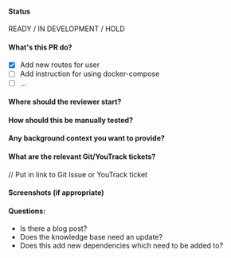<!--
This is a guide to use this Pull Request Template
> DELETE THIS BLOCK TO AFTER READING

# Title
- Put [WIP] in front of the Pull Request that you are working on
- Clear [WIP] after you completed and ping the reviewer

# Body
- You have to fill out all the sections
- Put N/A if the section is nil
-->

#### Status

READY / IN DEVELOPMENT / HOLD

#### What's this PR do?

- [x] Add new routes for user
- [ ] Add instruction for using docker-compose
- [ ] ...

#### Where should the reviewer start?

#### How should this be manually tested?

#### Any background context you want to provide?

#### What are the relevant Git/YouTrack tickets?

// Put in link to Git Issue or YouTrack ticket

#### Screenshots (if appropriate)

#### Questions:

- Is there a blog post?
- Does the knowledge base need an update?
- Does this add new dependencies which need to be added to?
